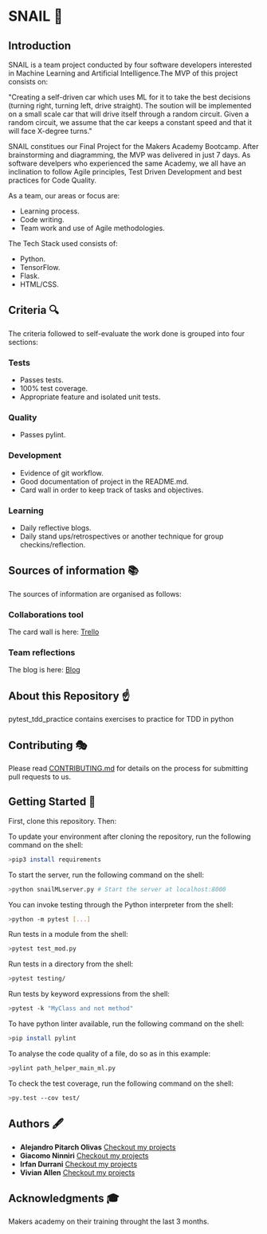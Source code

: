 # SNAIL 🐌

## Introduction

SNAIL is a team project conducted by four software developers interested in Machine Learning and Artificial Intelligence.The MVP of this project consists on: 

"Creating a self-driven car which uses ML for it to take the best decisions (turning right, turning left, drive straight).
The soution will be implemented on a small scale car that will drive itself through a random circuit.
Given a random circuit, we assume that the car keeps a constant speed and that it will face X-degree turns."

SNAIL constitues our Final Project for the Makers Academy Bootcamp. After brainstorming and diagramming, the MVP was delivered in just 7 days. As software develpers who experienced the same Academy, we all have an inclination to follow Agile principles, Test Driven Development and best practices for Code Quality.

As a team, our areas or focus are:
- Learning process.
- Code writing.
- Team work and use of Agile methodologies.

The Tech Stack used consists of:
- Python.
- TensorFlow.
- Flask. 
- HTML/CSS.


## Criteria 🔍  
The criteria followed to self-evaluate the work done is grouped into four sections:
### Tests
* Passes tests.
* 100% test coverage.
* Appropriate feature and isolated unit tests.
### Quality
* Passes pylint.
### Development
* Evidence of git workflow.
* Good documentation of project in the README.md.
* Card wall in order to keep track of tasks and objectives.
### Learning
* Daily reflective blogs.
* Daily stand ups/retrospectives or another technique for group checkins/reflection.

## Sources of information 📚
The sources of information are organised as follows:
### Collaborations tool
The card wall is here: [Trello](https://trello.com/b/rpLKHhdw/ml1)
### Team reflections
The blog is here:
[Blog](https://medium.com/team-snail)

## About this Repository ☝️
pytest_tdd_practice contains exercises to practice for TDD in python


## Contributing 🎭
Please read [CONTRIBUTING.md](CONTRIBUTING.md) for details on the process for submitting pull requests to us.

## Getting Started 🚴‍

First, clone this repository. Then:

To update your environment after cloning the repository, run the following command on the shell:
```bash
>pip3 install requirements
```
To start the server, run the following command on the shell:
```bash
>python snailMLserver.py # Start the server at localhost:8000
```
You can invoke testing through the Python interpreter from the shell:
```bash
>python -m pytest [...]
```
Run tests in a module from the shell:
```bash
>pytest test_mod.py
```
Run tests in a directory from the shell:
```bash
>pytest testing/
```
Run tests by keyword expressions from the shell:
```bash
>pytest -k "MyClass and not method"
```
To have python linter available, run the following command on the shell:
```bash
>pip install pylint
```
To analyse the code quality of a file, do so as in this example:
```bash
>pylint path_helper_main_ml.py
```
To check the test coverage, run the following command on the shell:
```bash
>py.test --cov test/
```

## Authors 🖋
* **Alejandro Pitarch Olivas**
[Checkout my projects](https://github.com/xelAhcratiPsavilO)
* **Giacomo Ninniri**
[Checkout my projects](https://github.com/Gia1987)
* **Irfan Durrani**
[Checkout my projects](https://github.com/durranee)
* **Vivian Allen**
[Checkout my projects](https://github.com/VivianAllen)

## Acknowledgments 🎓
Makers academy on their training throught the last 3 months. 
